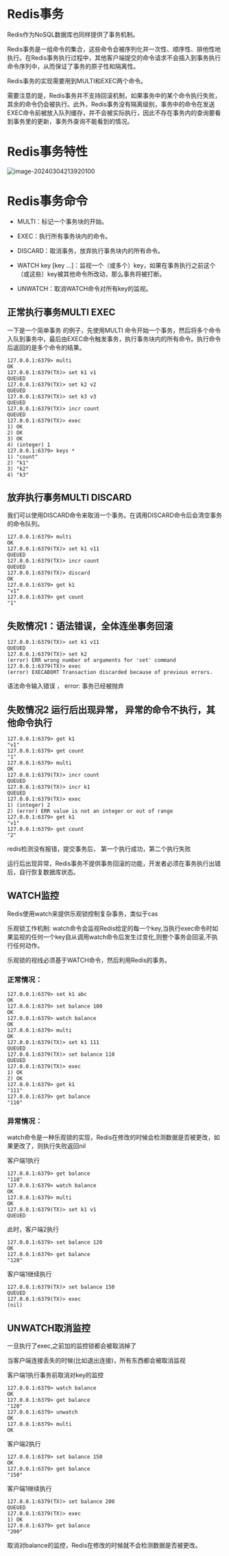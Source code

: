 # Redis事务

Redis作为NoSQL数据库也同样提供了事务机制。

Redis事务是一组命令的集合，这些命令会被序列化并一次性、顺序性、排他性地执行。在Redis事务执行过程中，其他客户端提交的命令请求不会插入到事务执行命令序列中，从而保证了事务的原子性和隔离性。

Redis事务的实现需要用到MULTI和EXEC两个命令。

需要注意的是，Redis事务并不支持回滚机制，如果事务中的某个命令执行失败，其余的命令仍会被执行。此外，Redis事务没有隔离级别，事务中的命令在发送EXEC命令前被放入队列缓存，并不会被实际执行，因此不存在事务内的查询要看到事务里的更新，事务外查询不能看到的情况。

# Redis事务特性

![image-20240304213920100](https://gitee.com/dongguo4812_admin/image/raw/master/image/202403042139377.png)

# Redis事务命令

- MULTI：标记一个事务块的开始。

- EXEC：执行所有事务块内的命令。

- DISCARD：取消事务，放弃执行事务块内的所有命令。

- WATCH key [key …]：监视一个（或多个）key，如果在事务执行之前这个（或这些）key被其他命令所改动，那么事务将被打断。

- UNWATCH：取消WATCH命令对所有key的监视。

## 正常执行事务MULTI EXEC

一下是一个简单事务 的例子，先使用MULTI 命令开始一个事务，然后将多个命令入队到事务中，最后由EXEC命令触发事务，执行事务块内的所有命令。执行命令后返回的是多个命令的结果。

```shell
127.0.0.1:6379> multi
OK
127.0.0.1:6379(TX)> set k1 v1
QUEUED
127.0.0.1:6379(TX)> set k2 v2
QUEUED
127.0.0.1:6379(TX)> set k3 v3
QUEUED
127.0.0.1:6379(TX)> incr count
QUEUED
127.0.0.1:6379(TX)> exec
1) OK
2) OK
3) OK
4) (integer) 1
127.0.0.1:6379> keys *
1) "count"
2) "k1"
3) "k2"
4) "k3"
```

## 放弃执行事务MULTI  DISCARD

我们可以使用DISCARD命令来取消一个事务。在调用DISCARD命令后会清空事务的命令队列。

```shell
127.0.0.1:6379> multi
OK
127.0.0.1:6379(TX)> set k1 v11
QUEUED
127.0.0.1:6379(TX)> incr count
QUEUED
127.0.0.1:6379(TX)> discard
OK
127.0.0.1:6379> get k1
"v1"
127.0.0.1:6379> get count
"1"
```

## 失败情况1：语法错误，全体连坐事务回滚

```shell
127.0.0.1:6379(TX)> set k1 v11
QUEUED
127.0.0.1:6379(TX)> set k2
(error) ERR wrong number of arguments for 'set' command
127.0.0.1:6379(TX)> exec
(error) EXECABORT Transaction discarded because of previous errors.
```

语法命令输入错误   ， error: 事务已经被抛弃

## 失败情况2 运行后出现异常， 异常的命令不执行，其他命令执行

```shell
127.0.0.1:6379> get k1
"v1"
127.0.0.1:6379> get count
"1"
127.0.0.1:6379> multi
OK
127.0.0.1:6379(TX)> incr count
QUEUED
127.0.0.1:6379(TX)> incr k1
QUEUED
127.0.0.1:6379(TX)> exec
1) (integer) 2
2) (error) ERR value is not an integer or out of range
127.0.0.1:6379> get k1
"v1"
127.0.0.1:6379> get count
"2"
```

redis检测没有报错，提交事务后， 第一个执行成功，第二个执行失败



运行后出现异常，Redis事务不提供事务回滚的功能，开发者必须在事务执行出错后，自行恢复数据库状态。

## WATCH监控

Redis使用watch来提供乐观锁控制复杂事务，类似于cas

乐观锁工作机制: watch命令会监视Redis给定的每一个key,当执行exec命令时如果监视的任何一个key自从调用watch命令后发生过变化,则整个事务会回滚,不执行任何动作。

乐观锁的视线必须基于WATCH命令，然后利用Redis的事务。

### 正常情况：

```shell
127.0.0.1:6379> set k1 abc
OK
127.0.0.1:6379> set balance 100
OK
127.0.0.1:6379> watch balance
OK
127.0.0.1:6379> multi
OK
127.0.0.1:6379(TX)> set k1 111
QUEUED
127.0.0.1:6379(TX)> set balance 110
QUEUED
127.0.0.1:6379(TX)> exec
1) OK
2) OK
127.0.0.1:6379> get k1
"111"
127.0.0.1:6379> get balance
"110"
```



### 异常情况：

watch命令是一种乐观锁的实现，Redis在修改的时候会检测数据是否被更改，如果更改了，则执行失败返回nil

客户端1执行

```shell
127.0.0.1:6379> get balance
"110"
127.0.0.1:6379> watch balance
OK
127.0.0.1:6379> multi
OK
127.0.0.1:6379(TX)> set k1 v1
QUEUED
```

此时，客户端2执行

```shell
127.0.0.1:6379> set balance 120
OK
127.0.0.1:6379> get balance
"120"
```

客户端1继续执行

```shell
127.0.0.1:6379(TX)> set balance 150
QUEUED
127.0.0.1:6379(TX)> exec
(nil)
```



## UNWATCH取消监控

一旦执行了exec,之前加的监控锁都会被取消掉了

当客户端连接丢失的时候(比如退出连接)，所有东西都会被取消监视



客户端1执行事务前取消对key的监控

```shell
127.0.0.1:6379> watch balance
OK
127.0.0.1:6379> get balance
"120"
127.0.0.1:6379> unwatch
OK
127.0.0.1:6379> multi
OK
```

客户端2执行

```shell
127.0.0.1:6379> set balance 150
OK
127.0.0.1:6379> get balance
"150"
```

客户端1继续执行

```shell
127.0.0.1:6379(TX)> set balance 200
QUEUED
127.0.0.1:6379(TX)> exec
1) OK
127.0.0.1:6379> get balance
"200"
```

取消对balance的监控，Redis在修改的时候就不会检测数据是否被更改。